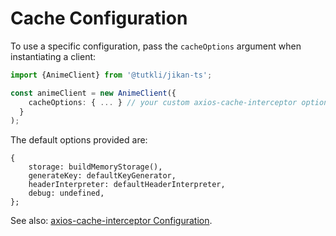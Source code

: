 # Cache Configuration

To use a specific configuration, pass the `cacheOptions` argument when instantiating a client:

```ts
import {AnimeClient} from '@tutkli/jikan-ts';

const animeClient = new AnimeClient({ 
    cacheOptions: { ... } // your custom axios-cache-interceptor options
  }
);
```

The default options provided are:

```
{
    storage: buildMemoryStorage(),
    generateKey: defaultKeyGenerator,
    headerInterpreter: defaultHeaderInterpreter,
    debug: undefined,
};
```

See also: [axios-cache-interceptor Configuration](https://axios-cache-interceptor.js.org/guide).
